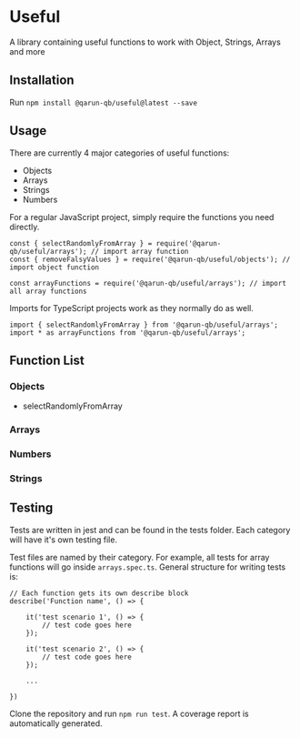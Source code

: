 # Useful

A library containing useful functions to work with Object, Strings, Arrays and more

## Installation 

Run `npm install @qarun-qb/useful@latest --save`

## Usage

There are currently 4 major categories of useful functions:

- Objects
- Arrays
- Strings
- Numbers

For a regular JavaScript project, simply require the functions you need directly.

```
const { selectRandomlyFromArray } = require('@qarun-qb/useful/arrays'); // import array function
const { removeFalsyValues } = require('@qarun-qb/useful/objects'); // import object function

const arrayFunctions = require('@qarun-qb/useful/arrays'); // import all array functions
```

Imports for TypeScript projects work as they normally do as well.

```
import { selectRandomlyFromArray } from '@qarun-qb/useful/arrays'; 
import * as arrayFunctions from '@qarun-qb/useful/arrays';
```

## Function List

### Objects

- selectRandomlyFromArray

### Arrays 

### Numbers

### Strings

## Testing

Tests are written in jest and can be found in the tests folder. Each category will have it's own testing file. 

Test files are named by their category. For example, all tests for array functions will go inside `arrays.spec.ts`. General structure for writing tests is: 

```
// Each function gets its own describe block
describe('Function name', () => {

    it('test scenario 1', () => {
        // test code goes here
    });

    it('test scenario 2', () => {
        // test code goes here
    });

    ...

})

```

Clone the repository and run `npm run test`. A coverage report is automatically generated.